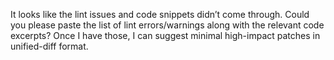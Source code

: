 It looks like the lint issues and code snippets didn’t come through. Could you please paste the list of lint errors/warnings along with the relevant code excerpts? Once I have those, I can suggest minimal high-impact patches in unified-diff format.